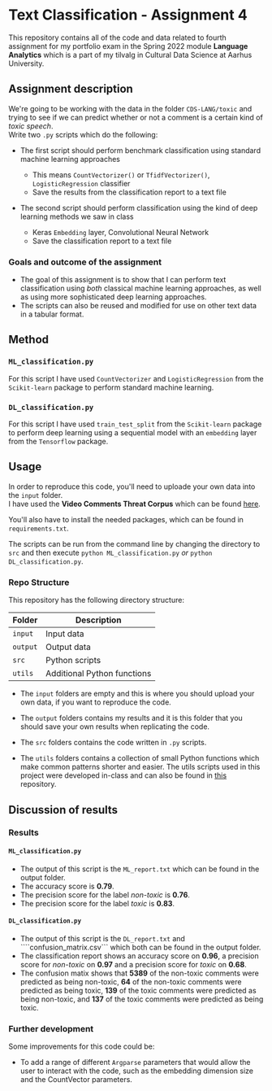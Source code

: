 # Text Classification - Assignment 4
This repository contains all of the code and data related to fourth assignment for my portfolio exam in the Spring 2022 module **Language Analytics** which is a part of my tilvalg in Cultural Data Science at Aarhus University.  


## Assignment description 
We're going to be working with the data in the folder ```CDS-LANG/toxic``` and trying to see if we can predict whether or not a comment is a certain kind of *toxic speech*.  
Write two ```.py``` scripts which do the following:

- The first script should perform benchmark classification using standard machine learning approaches
  - This means ```CountVectorizer()``` or ```TfidfVectorizer()```, ```LogisticRegression``` classifier
  - Save the results from the classification report to a text file 
  
- The second script should perform classification using the kind of deep learning methods we saw in class
  - Keras ```Embedding``` layer, Convolutional Neural Network
  - Save the classification report to a text file 

### Goals and outcome of the assignment
- The goal of this assignment is to show that I can perform text classification using *both* classical machine learning approaches, as well as using more sophisticated deep learning approaches.
- The scripts can also be reused and modified for use on other text data in a tabular format.


## Method
### ```ML_classification.py```
For this script I have used ```CountVectorizer``` and ```LogisticRegression``` from the ```Scikit-learn``` package to perform standard machine learning. 

### ```DL_classification.py```
For this script I have used ```train_test_split``` from the ```Scikit-learn``` package to perform deep learning using a sequential model with an ```embedding``` layer from the ```Tensorflow``` package. 


## Usage
In order to reproduce this code, you'll need to uploade your own data into the ```input``` folder.   
I have used the **Video Comments Threat Corpus** which can be found [here](https://www.simula.no/sites/default/files/publications/files/cbmi2019_youtube_threat_corpus.pdf).  

You'll also have to install the needed packages, which can be found in ```requirements.txt```. 

The scripts can be run from the command line by changing the directory to ```src``` and then execute  ```python ML_classification.py``` *or* ```python DL_classification.py```.


### Repo Structure  
This repository has the following directory structure:  

| **Folder** | **Description** |
| ----------- | ----------- |
| ```input``` | Input data |
| ```output``` | Output data |
| ```src``` | Python scripts |
| ```utils``` | Additional Python functions |


- The ```input``` folders are empty and this is where you should upload your own data, if you want to reproduce the code.

- The ```output``` folders contains my results and it is this folder that you should save your own results when replicating the code. 

- The ```src``` folders contains the code written in ```.py``` scripts. 

- The ```utils``` folders contains a collection of small Python functions which make common patterns shorter and easier. The utils scripts used in this project were developed in-class and can also be found in [this](https://github.com/CDS-AU-DK/cds-language) repository.


## Discussion of results 
### Results 
#### ```ML_classification.py```
- The output of this script is the ```ML_report.txt``` which can be found in the output folder.
- The accuracy score is **0.79**.
- The precision score for the label *non-toxic* is **0.76**. 
- The precision score for the label *toxic* is **0.83**.


#### ```DL_classification.py```
- The output of this script is the ```DL_report.txt``` and ````confusion_matrix.csv``` which both can be found in the output folder.
- The classification report shows an accuracy score on **0.96**, a precision score for *non-toxic* on **0.97** and a precision score for *toxic* on **0.68**. 
- The confusion matix shows that **5389** of the non-toxic comments were predicted as being non-toxic, **64** of the non-toxic comments were predicted as being toxic, **139** of the toxic comments were predicted as being non-toxic, and **137** of the toxic comments were predicted as being toxic. 


### Further development 
Some improvements for this code could be: 
- To add a range of different ```Argparse``` parameters that would allow the user to interact with the code, such as the embedding dimension size and the CountVector parameters.

